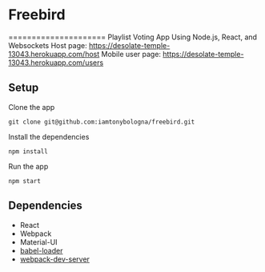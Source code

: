# Freebird
=====================
Playlist Voting App Using Node.js, React, and Websockets
Host page: https://desolate-temple-13043.herokuapp.com/host
Mobile user page: https://desolate-temple-13043.herokuapp.com/users

## Setup

Clone the app

```
git clone git@github.com:iamtonybologna/freebird.git
```

Install the dependencies

```
npm install
```

Run the app
```
npm start
```

## Dependencies

* React
* Webpack
* Material-UI
* [babel-loader](https://github.com/babel/babel-loader)
* [webpack-dev-server](https://github.com/webpack/webpack-dev-server)
